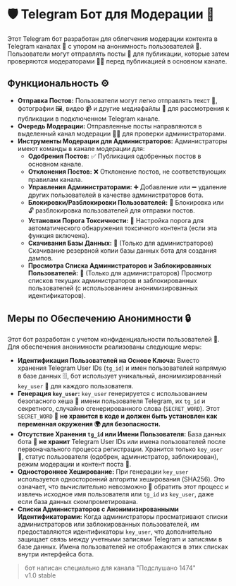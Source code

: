 # 🛡️ Telegram Бот для Модерации 🤖

Этот Telegram бот разработан для облегчения модерации контента в Telegram каналах 📢 с упором на анонимность пользователей 👤. Пользователи могут отправлять посты 📝 для публикации, которые затем проверяются модераторами 👮‍♂️ перед публикацией в основном канале.

## Функциональность ⚙️

*   **Отправка Постов:** Пользователи могут легко отправлять текст 💬, фотографии 🖼️, видео 📹 и другие медиафайлы 📁 для рассмотрения к публикации в подключенном Telegram канале.
*   **Очередь Модерации:** Отправленные посты направляются в выделенный канал модерации 🕵️‍♂️ для проверки администраторами.
*   **Инструменты Модерации для Администраторов:** Администраторы имеют команды в канале модерации для:
    *   **Одобрения Постов:** ✅ Публикация одобренных постов в основном канале.
    *   **Отклонения Постов:** ❌ Отклонение постов, не соответствующих правилам канала.
    *   **Управления Администраторами:** ➕ Добавление или ➖ удаление других пользователей в качестве администраторов бота.
    *   **Блокировки/Разблокировки Пользователей:** 🚫 Блокировка или 🔓 разблокировка пользователей для отправки постов.
    *   **Установки Порога Токсичности:** 🧪 Настройка порога для автоматического обнаружения токсичного контента (если эта функция включена).
    *   **Скачивания Базы Данных:** 💾 (Только для администраторов) Скачивание резервной копии базы данных бота для создания дампов.
    *   **Просмотра Списка Администраторов и Заблокированных Пользователей:** 📜 (Только для администраторов) Просмотр списков текущих администраторов и заблокированных пользователей (с использованием анонимизированных идентификаторов).

## Меры по Обеспечению Анонимности 🔒

Этот бот разработан с учетом конфиденциальности пользователей 🔑. Для обеспечения анонимности реализованы следующие меры:

*   **Идентификация Пользователей на Основе Ключа:** Вместо хранения Telegram User IDs (`tg_id`) и имен пользователей напрямую в базе данных 🗄️, бот использует уникальный, анонимизированный `key_user` 🔑 для каждого пользователя.
*   **Генерация `key_user`:** `key_user` генерируется с использованием безопасного хеша 🔐 имени пользователя Telegram, их `tg_id` и секретного, случайно сгенерированного слова (`SECRET_WORD`). Этот `SECRET_WORD` 🤫 **не хранится в коде и должен быть установлен как переменная окружения 🌍 для безопасности.**
*   **Отсутствие Хранения `tg_id` или Имени Пользователя:** База данных бота 🚫 **не хранит** Telegram User IDs или имена пользователей после первоначального процесса регистрации. Хранится только `key_user` 🔑, статус пользователя (одобрен, администратор, заблокирован), режим модерации и контент поста 📝.
*   **Одностороннее Хеширование:** При генерации `key_user` используется односторонний алгоритм хеширования (SHA256). Это означает, что вычислительно невозможно 🤯 обратить этот процесс и извлечь исходное имя пользователя или `tg_id` из `key_user`, даже если база данных скомпрометирована.
*   **Списки Администраторов с Анонимизированными Идентификаторами:** Когда администраторы просматривают списки администраторов или заблокированных пользователей, им предоставляются идентификаторы `key_user`, что дополнительно защищает связь между учетными записями Telegram и записями в базе данных. Имена пользователей не отображаются в этих списках внутри интерфейса бота.
 
 
> бот написан специально для канала "Подслушано 1474" \
>  v1.0 stable 
